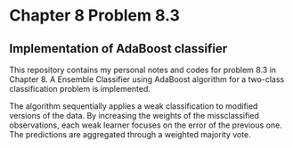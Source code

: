 # Chapter 8 Problem 8.3 
## Implementation of AdaBoost classifier

This repository contains my personal notes and codes for problem 8.3 in Chapter 8. A Ensemble Classifier using AdaBoost algorithm for a two-class classification problem is implemented.

The algorithm sequentially applies a weak classification to modified versions of the data. By increasing the weights of the missclassified observations, each weak learner focuses on the error of the previous one. The predictions are aggregated through a weighted majority vote. 



